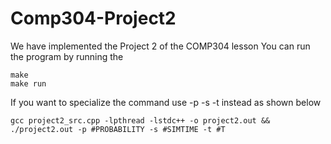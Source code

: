 # Comp304-Project2
We have implemented the Project 2 of the COMP304 lesson
You can run the program by running the 
```
make
make run
```
If you want to specialize the command use -p -s -t instead as shown below

```
gcc project2_src.cpp -lpthread -lstdc++ -o project2.out && ./project2.out -p #PROBABILITY -s #SIMTIME -t #T
```
